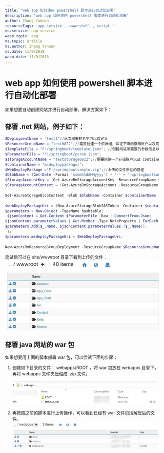 ```yaml
---
title: "web app 如何使用 powershell 脚本进行自动化部署"
description: "web app 如何使用 powershell 脚本进行自动化部署"
author: Zhang Yannan
resourceTags: 'app-service , powershell , script '
ms.service: app-service
wacn.topic: aog
ms.topic: article
ms.author: Zhang Yannan
ms.date: 11/9/2018
wacn.date: 11/9/2018
---
```

# web app 如何使用 powershell 脚本进行自动化部署

如果想要自动创建网站并进行自动部署，解决方案如下：

## 部署 .net 网站，例子如下：

```powershell
$DeploymentName = "test1"//此次部署的名字可以自定义
$ResourceGroupName = "test0822";//需要创建一个资源组，保证下面的存储账户以及网站在这个资源组里面
$TemplateFile = "F:/springboot/template.json"; //创建网站所需要的参数信息以及关联的其他服务的信息，这个路径是本地测试的路径，可以自定义
$ParameterFile = "F:/springboot/param.json";
$storageAccountName = "teststorage0822";//需要创建一个存储账户以及 container ，因为文件是首先上传到存储账户中之后再上传到 web app
$containerName = "msdeploypackages";
$WebDeployPackage ="F:/springbootsample.zip";//上传的文件所在的路径
$blobName = (Get-Date -Format 'ssmmhhddMMyyyy') + '-' + '-springbootsample.zip';
$StorageAccountKey = (Get-AzureRmStorageAccountKey -ResourceGroupName $ResourceGroupName -Name $storageAccountName)[0].Value;
$StorageAccountContext = (Get-AzureRmStorageAccount -ResourceGroupName $ResourceGroupName -Name $storageAccountName).Context;

Set-AzureStorageBlobContent -Blob $blobName -Container $containerName -File $WebDeployPackage -Context $StorageAccountContext

$webDeployPackageUri = (New-AzureStorageBlobSASToken -Container $containerName -Blob $blobName -Permission r -FullUri -context $StorageAccountContext).ToString();
$parameters = New-Object -TypeName hashtable;
 $jsonContent = Get-Content $ParameterFile -Raw | ConvertFrom-Json;
$jsonContent.parameterValues | Get-Member -Type NoteProperty | ForEach-Object {
$parameters.Add($_.Name, $jsonContent.parameterValues.($_.Name));
 };
$parameters.msdeployPackageUri = $WebDeployPackageUri;

New-AzureRmResourceGroupDeployment -ResourceGroupName $ResourceGroupName -Name $DeploymentName -TemplateFile $TemplateFile -TemplateParameterObject $parameters -Force -Verbose; //使用 New-AzureRmResourceGroupDeployment 命令进行部署
```

测试后可以在 site/wwwroot 目录下看到上传的文件：
![root-file](media/aog-app-service-howto-powershell-script-auto-book/root-file.png "root-file")

## 部署 java 网站的 war 包

如果想要用上面的脚本部署 war 包，可以尝试下面的步骤：

1. 创建如下目录的文件： webapps/ROOT ，将 war 包放在 webapps 目录下，再将 webapps 文件夹压缩成 .zip 文件。

    ![webapps-root](media/aog-app-service-howto-powershell-script-auto-book/webapps-root.png "webapps-root")

2. 再按照之前的脚本进行上传操作，可以看到已经有 war 文件包括解压后的文件。
    ![war](media/aog-app-service-howto-powershell-script-auto-book/war.png "war")